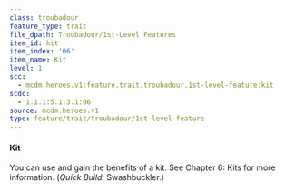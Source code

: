 ```yaml
---
class: troubadour
feature_type: trait
file_dpath: Troubadour/1st-Level Features
item_id: kit
item_index: '06'
item_name: Kit
level: 1
scc:
  - mcdm.heroes.v1:feature.trait.troubadour.1st-level-feature:kit
scdc:
  - 1.1.1:5.1.3.1:06
source: mcdm.heroes.v1
type: feature/trait/troubadour/1st-level-feature
---
```


#### Kit

You can use and gain the benefits of a kit. See Chapter 6: Kits for more information. (*Quick Build:* Swashbuckler.)
